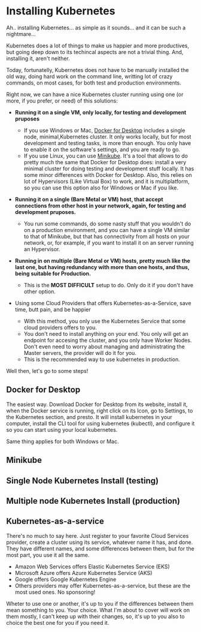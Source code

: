 # Installing Kubernetes

Ah.. installing Kubernetes... as simple as it sounds... and it can be such a nightmare...

Kubernetes does a lot of things to make us happier and more productives, but going deep down to its techincal aspects are not a trivial thing. And, installing it, aren't neither.

Today, fortunatelly, Kubernetes does not have to be manually installed the old way, doing hard work on the command line, writting lot of crazy commands, on most cases, for both test and production environments.

Right now, we can have a nice Kubernetes cluster running using one (or more, if you prefer, or need) of this solutions:
- **Running it on a single VM, only locally, for testing and development pruposes**
	- If you use Windows or Mac, [Docker for Desktop](https://www.docker.com/products/docker-desktop) includes a single node, minimal,Kubernetes cluster. It only works locally, but for most development and testing tasks, is more than enough. You only have to enable it on the software's settings, and you are ready to go.
	- If you use Linux, you can use [Minikube](https://kubernetes.io/docs/setup/learning-environment/minikube/). It's a tool that allows to do pretty much the same that Docker for Desktop does: install a very minimal cluster for doing testing and development stuff locally. It has some minor differences with Docker for Desktop. Also, this relies on lot of Hypervisors (Like Virtual Box) to work, and it is multiplatform, so you can use this option also for Windows or Mac if you like.
	
-  **Running it on a single (Bare Metal or VM) host, that accept connections from other host in your network, again, for testing and development pruposes.** 
	- You run some commands, do some nasty stuff that you wouldn't do on a production environment, and you can have a single VM similar to that of Minikube, but that has connectivity from all hosts on your network, or, for example, if you want to install it on an server running an Hypervisor.

- **Running in on multiple (Bare Metal or VM) hosts, pretty much like the last one, but having redundancy with more than one hosts, and thus, being suitable for Production.**
	- This is the **MOST DIFFICULT** setup to do. Only do it if you don't have other option.

- Using some Cloud Providers that offers Kubernetes-as-a-Service, save time, butt pain, and be happier
	- With this method, you only use the Kubernetes Service that some cloud providers offers to you.
	- You don't need to install anything on your end. You only will get an endpoint for accesing the cluster, and you only have Worker Nodes. Don't even need to worry about managing and administrating the Master servers, the provider will do it for you.
	- This is the recommended way to use kubernetes in production.

Well then, let's go to some steps!

## Docker for Desktop
The easiest way. Download Docker for Desktop from its website, install it, when the Docker service is running, right click on its Icon, go to Settings, to the Kubernetes section, and presto. It will install kubernetes in your computer, install the CLI tool for using kubernetes (kubectl), and configure it so you can start using your local kubernetes.

Same thing applies for both Windows or Mac.

## Minikube

## Single Node Kubernetes Install (testing)

## Multiple node Kubernetes Install (production)

## Kubernetes-as-a-service

There's no much to say here. Just register to your favorite Cloud Services provider, create a cluster using its service, whatever name it has, and done.
They have different names, and some differences between them, but for the most part, you use it all the same.
- Amazon Web Services offers Elastic Kubernetes Service (EKS)
- Microsoft Azure offers Azure Kubernetes Service (AKS)
- Google offers Google Kubernetes Engine
- Others providers may offer Kubernetes-as-a-service, but these are the most used ones. No sponsoring! 

Wheter to use one or another, it's up to you if the differences between them mean something to you. Your choice. What I'm about to cover will work on them mostly, I can't keep up with their changes, so, it's up to you also to choice the best one for you if you need it.